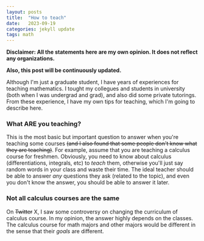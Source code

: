 ```yaml
---
layout: posts
title:  "How to teach"
date:   2023-09-19
categories: jekyll update
tags: math
---
```


**Disclaimer: All the statements here are my own opinion. It does not reflect any organizations.**

**Also, this post will be continuously updated.**


Although I'm just a graduate student, I have years of experiences for teaching mathematics.
I tought my collegues and students in university (both when I was undergrad and grad), and also did some private tutorings.
From these experience, I have my own tips for teaching, which I'm going to describe here.

### What **ARE** you teaching?

This is the most basic but important question to answer when you're teaching some courses ~~(and I also found that some people don't know what they are teaching)~~.
For example, assume that you are teaching a calculus course for freshmen.
Obviously, you need to know about calculus (differentiations, integrals, etc) to *teach* them, otherwise you'll just say random words in your class and waste their time.
The ideal teacher should be able to answer *any* questions they ask (related to the topic), and even you don't know the answer, you should be able to answer it later.


### Not all calculus courses are the same

On ~~Twitter~~ X, I saw some controversy on changing the curriculum of calculus course.
In my opinion, the answer highly depends on the classes.
The calculus course for math majors and other majors would be different in the sense that their *goals* are different.
